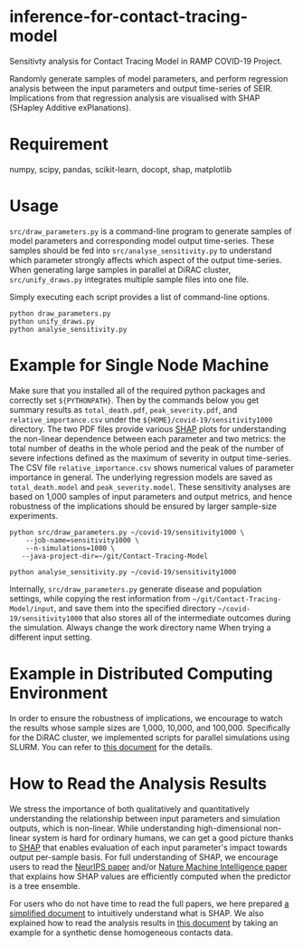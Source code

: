# inference-for-contact-tracing-model

Sensitivty analysis for Contact Tracing Model in RAMP COVID-19 Project.

Randomly generate samples of model parameters, and perform
regression analysis between the input parameters and output time-series of SEIR.
Implications from that regression analysis are visualised with SHAP (SHapley Additive exPlanations).

# Requirement

numpy, scipy, pandas, scikit-learn, docopt, shap, matplotlib

# Usage

`src/draw_parameters.py` is a command-line program to
generate samples of model parameters and corresponding model output time-series.
These samples should be fed into `src/analyse_sensitivity.py`
to understand which parameter strongly affects which aspect of the output time-series. When generating large samples in parallel at DiRAC cluster,
`src/unify_draws.py` integrates multiple sample files into one file.

Simply executing each script provides a list of command-line options.

```
python draw_parameters.py
python unify_draws.py  
python analyse_sensitivity.py 
```

# Example for Single Node Machine

Make sure that you installed all of the required python packages and correctly set `${PYTHONPATH}`. Then
by the commands below you get summary results as `total_death.pdf`, `peak_severity.pdf`, and
`relative_importance.csv` under the `${HOME}/covid-19/sensitivity1000` directory.
The two PDF files provide various [SHAP](https://github.com/slundberg/shap) plots for understanding the non-linear dependence between each parameter and two metrics: the total number of deaths in the whole period and 
the peak of the number of severe infections defined as the maximum of severity in output time-series.
The CSV file `relative_importance.csv` shows numerical values of parameter importance in general.
The underlying regression models are saved as `total_death.model` and `peak_severity.model`.
These sensitivity analyses are based on 1,000 samples of input parameters and output metrics,
and hence robustness of the implications should be ensured by larger sample-size experiments.

```
python src/draw_parameters.py ~/covid-19/sensitivity1000 \
	--job-name=sensitivity1000 \
	--n-simulations=1000 \
   --java-project-dir=~/git/Contact-Tracing-Model
  
python analyse_sensitivity.py ~/covid-19/sensitivity1000
```

Internally, `src/draw_parameters.py` 
generate disease and population settings, while copying the rest information from `~/git/Contact-Tracing-Model/input`,
and save them into the specified directory `~/covid-19/sensitivity1000` that also stores all of the intermediate
outcomes during the simulation. Always change the work directory name When trying a different input setting.

# Example in Distributed Computing Environment

In order to ensure the robustness of implications, we encourage to watch the results whose sample sizes
are 1,000, 10,000, and 100,000. Specifically for the DiRAC cluster, we implemented scripts for parallel
simulations using SLURM. You can refer to [this document](run_at_DiRAC.md) for the details.

# How to Read the Analysis Results

We stress the importance of both qualitatively and quantitatively understanding 
the relationship between input parameters and simulation outputs, which is non-linear. 
While understanding high-dimensional non-linear system is hard for ordinary humans,
we can get a good picture thanks to [SHAP](https://github.com/slundberg/shap) that enables evaluation of
each input parameter's impact towards output per-sample basis.
For full understanding of SHAP, we encourage users to read the [NeurIPS paper](http://papers.nips.cc/paper/7062-a-unified-approach-to-interpreting-model-predictions) and/or [Nature Machine Intelligence paper](https://www.nature.com/articles/s42256-019-0138-9) that explains how SHAP values are efficiently computed when the predictor is a tree ensemble.

For users who do not have time to read the full papers, we here prepared 
[a simplified document](explain_shap.md) to intuitively understand what is SHAP.
We also explained how to read the analysis results in [this document](./read_plots.md) by
taking an example for a synthetic dense homogeneous contacts data.
